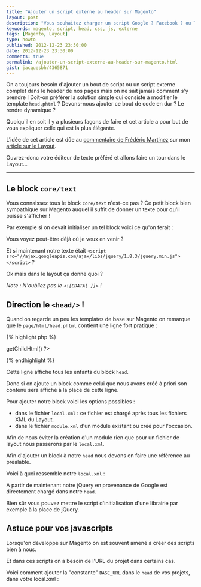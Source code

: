 ```yaml
---
title: "Ajouter un script externe au header sur Magento"
layout: post
description: "Vous souhaitez charger un script Google ? Facebook ? ou Twitter dans le header de votre site ? Apprennez ici comment faire !"
keywords: magento, script, head, css, js, externe
tags: [Magento, Layout]
type: howto
published: 2012-12-23 23:30:00
date: 2012-12-23 23:30:00
comments: true
permalink: /ajouter-un-script-externe-au-header-sur-magento.html
gist: jacquesbh/4365871
---
```


On a toujours besoin d'ajouter un bout de script ou un script externe complet dans le header de nos pages mais on ne sait jamais comment s'y prendre ! Doit-on préférer la solution simple qui consiste à modifier le template `head.phtml` ? Devons-nous ajouter ce bout de code en dur ? Le rendre dynamique ?

Quoiqu'il en soit il y a plusieurs façons de faire et cet article a pour but de vous expliquer celle qui est la plus élégante.

L'idée de cet article est dûe au [commentaire de Frédéric Martinez](http://jacques.sh/le-layout-sur-magento.html#comment-743437791) sur mon [article sur le Layout](http://jacques.sh/le-layout-sur-magento.html).

Ouvrez-donc votre éditeur de texte préféré et allons faire un tour dans le Layout...

<!-- more start -->

--------

## Le block `core/text`

Vous connaissez tous le block `core/text` n'est-ce pas ? Ce petit block bien sympathique sur Magento auquel il suffit de donner un texte pour qu'il puisse s'afficher !

Par exemple si on devait initialiser un tel block voici ce qu'on ferait :

<script src="https://gist.github.com/jacquesbh/4365871.js?file=create_block.php"></script>

Vous voyez peut-être déjà où je veux en venir ?

Et si maintenant notre texte était `<script src="//ajax.googleapis.com/ajax/libs/jquery/1.8.3/jquery.min.js"></script>` ?

<script src="https://gist.github.com/jacquesbh/4365871.js?file=jquery.php"></script>

Ok mais dans le layout ça donne quoi ?

<script src="https://gist.github.com/jacquesbh/4365871.js?file=core_text.xml"></script>

_Note : N'oubliez pas le `<![CDATA[ ]]>` !_

## Direction le `<head/>` !

Quand on regarde un peu les templates de base sur Magento on remarque que le `page/html/head.phtml` contient une ligne fort pratique :

{% highlight php %}
<?php echo $this->getChildHtml() ?>
{% endhighlight %}

Cette ligne affiche tous les enfants du block `head`.

Donc si on ajoute un block comme celui que nous avons créé à priori son contenu sera affiché à la place de cette ligne.

Pour ajouter notre block voici les options possibles :

*   dans le fichier `local.xml` : ce fichier est chargé après tous les fichiers XML du Layout.
*   dans le fichier `module.xml` d'un module existant ou créé pour l'occasion.

Afin de nous éviter la création d'un module rien que pour un fichier de layout nous passerons par le `local.xml`.

Afin d'ajouter un block à notre `head` nous devons en faire une référence au préalable.

Voici à quoi ressemble notre `local.xml` :

<script src="https://gist.github.com/jacquesbh/4365871.js?file=local.xml"></script>

A partir de maintenant notre jQuery en provenance de Google est directement chargé dans notre `head`.

Bien sûr vous pouvez mettre le script d'initialisation d'une librairie par exemple à la place de jQuery.

## Astuce pour vos javascripts

Lorsqu'on développe sur Magento on est souvent amené à créer des scripts bien à nous.

Et dans ces scripts on a besoin de l'URL du projet dans certains cas.

Voici comment ajouter la "constante" `BASE_URL` dans le `head` de vos projets, dans votre local.xml :

<script src="https://gist.github.com/jacquesbh/4365871.js?file=local_base_url.xml"></script>

<!-- more end -->


